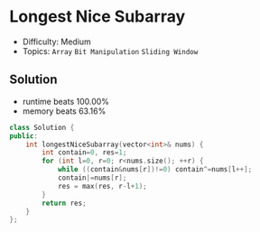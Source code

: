 # Longest Nice Subarray
- Difficulty: Medium
- Topics: `Array` `Bit Manipulation` `Sliding Window`

<!-- ## Data Structure
``` cpp
``` -->

## Solution
- runtime beats 100.00%
- memory beats 63.16%
``` cpp
class Solution {
public:
    int longestNiceSubarray(vector<int>& nums) {
        int contain=0, res=1;
        for (int l=0, r=0; r<nums.size(); ++r) {
            while ((contain&nums[r])!=0) contain^=nums[l++];
            contain|=nums[r];
            res = max(res, r-l+1);
        }
        return res;
    }
};
```
<!-- - runtime beats 
- memory beats 
```rust
``` -->

<!-- ## Improving
### source code
- runtime beats 
- memory beats 
``` cpp
``` -->
<!-- - runtime beats 
- memory beats 
```rust
``` -->
